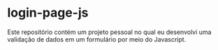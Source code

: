 # login-page-js
Este repositório contém um projeto pessoal no qual eu desenvolvi uma validação de dados em um formulário por meio do Javascript. 

